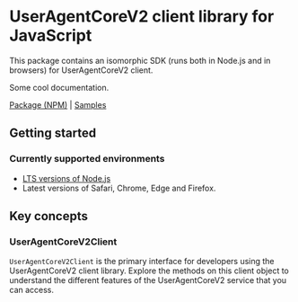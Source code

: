 # UserAgentCoreV2 client library for JavaScript

This package contains an isomorphic SDK (runs both in Node.js and in browsers) for UserAgentCoreV2 client.

Some cool documentation.

[Package (NPM)](https://www.npmjs.com/package/@msinternal/useragent-corev2) |
[Samples](https://github.com/Azure-Samples/azure-samples-js-management)

## Getting started

### Currently supported environments

- [LTS versions of Node.js](https://nodejs.org/about/releases/)
- Latest versions of Safari, Chrome, Edge and Firefox.




## Key concepts

### UserAgentCoreV2Client

`UserAgentCoreV2Client` is the primary interface for developers using the UserAgentCoreV2 client library. Explore the methods on this client object to understand the different features of the UserAgentCoreV2 service that you can access.

